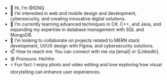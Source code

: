 - 👋 Hi, I’m @IDNQ
- 👀 I’m interested in web and mobile design and development, cybersecurity, and creating innovative digital solutions.
- 🌱 I’m currently learning advanced techniques in C#, C++, and Java, and expanding my expertise in database management with SQL and MongoDB.
- 💞️ I’m looking to collaborate on projects related to MERN stack development, UI/UX design with Figma, and cybersecurity solutions.
- 📫 How to reach me: You can connect with me via [email] or [LinkedIn].
- 😄 Pronouns: He/Him
- ⚡ Fun fact: I enjoy photo and video editing and love exploring how visual storytelling can enhance user experiences.

<!---
IDNQ/IDNQ is a ✨ special ✨ repository because its `README.md` (this file) appears on your GitHub profile.
You can click the Preview link to take a look at your changes.
--->
